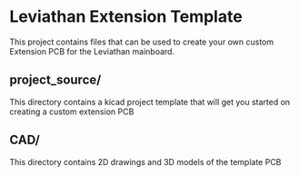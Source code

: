 # Leviathan Extension Template

This project contains files that can be used to create your own custom Extension PCB for the Leviathan mainboard. 

## project_source/ 
This directory contains a kicad project template that will get you started on creating a custom extension PCB

## CAD/
This directory contains 2D drawings and 3D models of the template PCB 